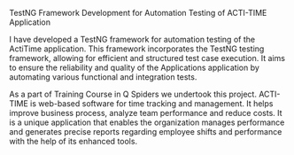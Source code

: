 TestNG Framework Development for Automation Testing of ACTI-TIME Application

I have developed a TestNG framework for automation testing of the ActiTime  application. This framework incorporates the TestNG testing framework, allowing for efficient and structured test case execution. It aims to ensure the reliability and quality of the Applications application by automating various functional and integration tests.


   As a part of Training Course in Q Spiders we undertook this  project. ACTI-TIME is web-based software for time tracking and management. It helps improve business process, analyze team performance and reduce costs. It is a unique application that enables the organization manages performance and generates precise reports regarding employee shifts and performance with the help of its enhanced tools.
